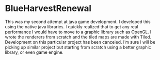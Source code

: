 BlueHarvestRenewal
==================

This was my second attempt at java game development. I developed this using the native java libraries. I quickly realized that to get any real performance I would have to move to a graphic library such as OpenGL.
I wrote the renderers from scratch and the tiled maps are made with Tiled.
Development on this particular project has been canceled. I’m sure I will be picking up similar project but starting from scratch using a better graphic library, or even game engine.
